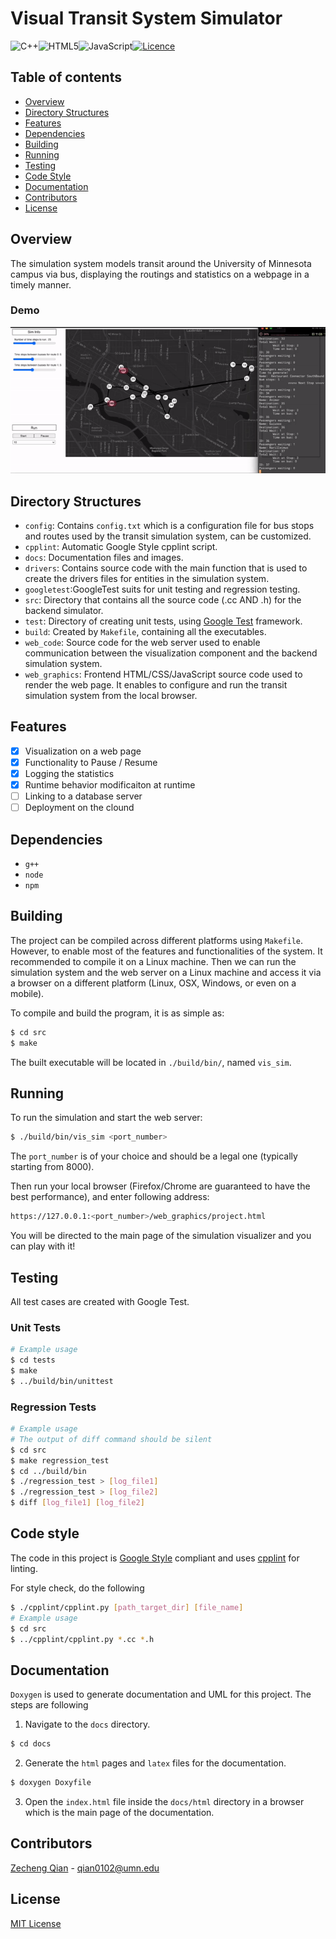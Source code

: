 # Visual Transit System Simulator

![C++](https://img.shields.io/badge/c++-%2300599C.svg?style=for-the-badge&logo=c%2B%2B&logoColor=white)![HTML5](https://img.shields.io/badge/html5-%23E34F26.svg?style=for-the-badge&logo=html5&logoColor=white)![JavaScript](https://img.shields.io/badge/javascript-%23323330.svg?style=for-the-badge&logo=javascript&logoColor=%23F7DF1E)[![Licence](https://img.shields.io/github/license/Ileriayo/markdown-badges?style=for-the-badge)](./LICENSE)

## Table of contents

- [Overview](##overview)
- [Directory Structures](##directory-structures)
- [Features](##features)
- [Dependencies](##dependencies)
- [Building](##building)
- [Running](##running)
- [Testing](##testing)
- [Code Style](##code-style)
- [Documentation](##documentation)
- [Contributors](##contributors)
- [License](##license)

## Overview

The simulation system models transit around the University of Minnesota campus via bus, displaying the routings and statistics on a webpage in a timely manner.

### Demo

![demo](docs/images/demo.gif)

## Directory Structures

+ `config`: Contains `config.txt` which is a configuration file for bus stops and routes used by the transit simulation system, can be customized.
+ `cpplint`: Automatic Google Style cpplint script.
+ `docs`: Documentation files and images.
+ `drivers`: Contains source code with the main function that is used to create the drivers files for entities in the simulation system.
+ `googletest`:GoogleTest suits for unit testing and regression testing.
+ `src`: Directory that contains all the source code (.cc AND .h) for the backend simulator.
+ `test`: Directory of creating unit tests, using [Google Test](https://github.com/google/googletest) framework.
+ `build`: Created by `Makefile`, containing all the executables.
+ `web_code`: Source code for the web server used to enable communication between the visualization component and the backend simulation system.
+ `web_graphics`: Frontend HTML/CSS/JavaScript source code used to render the web page. It enables to configure and run the transit simulation system from the local browser.

## Features

- [X] Visualization on a web page
- [X] Functionality to Pause / Resume
- [X] Logging the statistics
- [X] Runtime behavior modificaiton at runtime
- [ ] Linking to a database server
- [ ] Deployment on the clound

## Dependencies

+ `g++`
+ `node`
+ `npm`

## Building

The project can be compiled across different platforms using `Makefile`. However, to enable most of the features and functionalities of the system. It recommended to compile it on a Linux machine. Then we can run the simulation system and the web server on a Linux machine and access it via a browser on a different platform (Linux, OSX, Windows, or even on a mobile).

To compile and build the program, it is as simple as:

```bash
$ cd src
$ make
```

The built executable will be located in `./build/bin/`, named `vis_sim`.

## Running

To run the simulation and start the web server:

```bash
$ ./build/bin/vis_sim <port_number>
```

The `port_number` is of your choice and should be a legal one (typically starting from 8000).

Then run your local browser (Firefox/Chrome are guaranteed to have the best performance), and enter following address:

```bash
https://127.0.0.1:<port_number>/web_graphics/project.html
```

You will be directed to the main page of the simulation visualizer and you can play with it!

## Testing

All test cases are created with Google Test.

### Unit Tests

```bash
# Example usage
$ cd tests
$ make
$ ../build/bin/unittest
```

### Regression Tests

```bash
# Example usage
# The output of diff command should be silent
$ cd src
$ make regression_test
$ cd ../build/bin
$ ./regression_test > [log_file1]
$ ./regression_test > [log_file2]
$ diff [log_file1] [log_file2]
```

## Code style

The code in this project is [Google Style](https://google.github.io/styleguide/cppguide.html) compliant and uses [cpplint](https://github.com/google/styleguide/tree/gh-pages/cpplint) for linting.

For style check, do the following

```bash
$ ./cpplint/cpplint.py [path_target_dir] [file_name]
# Example usage
$ cd src
$ ../cpplint/cpplint.py *.cc *.h
```

## Documentation

`Doxygen` is used to generate documentation and UML for this project. The steps are following

1. Navigate to the `docs` directory.

```bash
$ cd docs
```

2. Generate the `html` pages and `latex` files for the documentation.

```bash
$ doxygen Doxyfile
```

3. Open the `index.html` file inside the `docs/html` directory in a browser which is the main page of the documentation.

## Contributors

[Zecheng Qian](https://aden-q.github.io/) - qian0102@umn.edu

## License

[MIT License](LICENSE)
